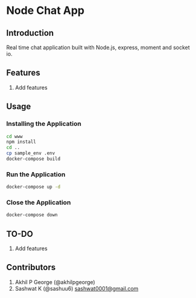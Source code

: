 # Node Chat App

## Introduction

Real time chat application built with Node.js, express, moment and socket io.

## Features

1. Add features

## Usage

### Installing the Application

```bash
cd www
npm install
cd ..
cp sample_env .env
docker-compose build
```

### Run the Application

```bash
docker-compose up -d
```

### Close the Application

```bash
docker-compose down
```

## TO-DO

1. Add features

## Contributors

1. Akhil P George (@akhilpgeorge)
2. Sashwat K (@sashuu6) <sashwat0001@gmail.com>
